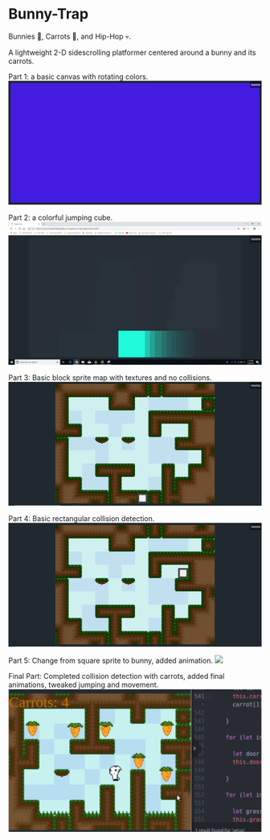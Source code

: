 # Bunny-Trap
Bunnies :rabbit:, Carrots :carrot:, and Hip-Hop :skull:.

A lightweight 2-D sidescrolling platformer centered around a bunny and its carrots.

Part 1: a basic canvas with rotating colors.
![](part-1.png?raw=true)

Part 2: a colorful jumping cube.
![](part-2.png?raw=true)

Part 3: Basic block sprite map with textures and no collisions.
![](part-3.png?raw=true)

Part 4: Basic rectangular collision detection.
![](part-4.png?raw=true)

Part 5: Change from square sprite to bunny, added animation.
![](part-5.png?raw=true)

Final Part: Completed collision detection with carrots, added final animations, tweaked jumping and movement.
![](part-final.png?raw=true)
